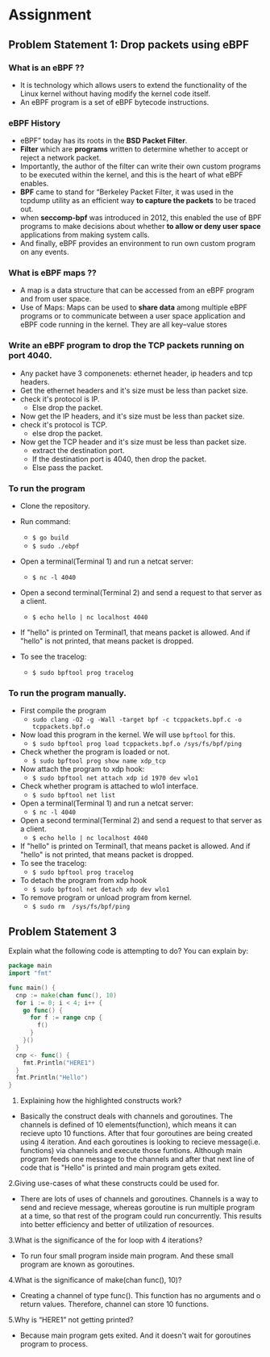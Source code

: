 # Assignment

## Problem Statement 1: Drop packets using eBPF

### What is an eBPF ??

- It is technology which allows users to extend the functionality of the Linux kernel without having modify the kernel code itself.
- An eBPF program is a set of eBPF bytecode instructions.

### eBPF History

- eBPF” today has its roots in the **BSD Packet Filter**.
- **Filter** which are **programs** written to determine whether to accept or reject a network
packet.
- Importantly, the author of the filter can write their own custom programs to be executed within the kernel, and this is the heart of what eBPF enables.
- **BPF** came to stand for “Berkeley Packet Filter, it was used in the tcpdump utility as an efficient way **to capture the packets** to be traced out.
- when **seccomp-bpf** was introduced in 2012, this enabled the use of BPF programs to make decisions about whether **to allow or deny user space** applications from making system calls.
- And finally, eBPF provides an environment to run own custom program on any events.

### What is eBPF maps ??

- A map is a data structure that can be accessed from an eBPF program and from user
space.
- Use of Maps:
    Maps can be used to **share data** among multiple eBPF programs or to communicate between a user space application and eBPF code running in the kernel.
    They are all key–value stores

### Write an eBPF program to drop the TCP packets running on port 4040.

- Any packet have 3 componenets: ethernet header, ip headers and tcp headers.
- Get the ethernet headers and it's size must be less than packet size.
- check it's protocol is IP.
  - Else drop the packet.
- Now get the IP headers, and it's size must be less than packet size.
- check it's protocol is TCP.
  - else drop the packet.
- Now get the TCP header and it's size must be less than packet size.
  - extract the destination port. 
  - If the destination port is 4040, then drop the packet.
  - Else pass the packet.

### To run the program

- Clone the repository.
- Run command:
  - `$ go build`
  - `$ sudo ./ebpf`
- Open a terminal(Terminal 1) and run a netcat server:
  - `$ nc -l 4040`
- Open a second terminal(Terminal 2) and send a request to that server as a client.
  - `$ echo hello | nc localhost 4040`
- If "hello" is printed on Terminal1, that means packet is allowed. And if "hello" is not printed, that means packet is dropped.

- To see the tracelog:
  - `$ sudo bpftool prog tracelog`

### To run the program manually.

- First compile the program
  - `sudo clang -O2 -g -Wall -target bpf -c tcppackets.bpf.c -o tcppackets.bpf.o`
- Now load this program in the kernel. We will use `bpftool` for this.
  - `$ sudo bpftool prog load tcppackets.bpf.o /sys/fs/bpf/ping`
- Check whether the program is loaded or not.
  - `$ sudo bpftool prog show name xdp_tcp`
- Now attach the program to xdp hook:
  - `$ sudo bpftool net attach xdp id 1970 dev wlo1`
- Check whether program is attached to wlo1 interface.
  - `$ sudo bpftool net list`
- Open a terminal(Terminal 1) and run a netcat server:
  - `$ nc -l 4040`
- Open a second terminal(Terminal 2) and send a request to that server as a client.
  - `$ echo hello | nc localhost 4040`
- If "hello" is printed on Terminal1, that means packet is allowed. And if "hello" is not printed, that means packet is dropped.
- To see the tracelog:
  - `$ sudo bpftool prog tracelog`
- To detach the program from xdp hook
  - `$ sudo bpftool net detach xdp dev wlo1`
- To remove program or unload program from kernel.
  - `$ sudo rm  /sys/fs/bpf/ping`

## Problem Statement 3

Explain what the following code is attempting to do? You can explain by:

```go
package main
import "fmt"

func main() {
  cnp := make(chan func(), 10)
  for i := 0; i < 4; i++ {
    go func() {
      for f := range cnp {
        f()
      }
    }()
  }
  cnp <- func() {
    fmt.Println("HERE1")
  }
  fmt.Println("Hello")
}
```

1. Explaining how the highlighted constructs work?

- Basically the construct deals with channels and goroutines. The channels is defined of  10 elements(function), which means it can recieve upto 10 functions. After that four goroutines are being created using 4 iteration. And each goroutines is looking to recieve message(i.e. functions) via channels and execute those funtions.  Although main program feeds one message to the channels and after that next line of code that is "Hello" is printed and main program gets exited.

2.Giving use-cases of what these constructs could be used for.

- There are lots of uses of channels and goroutines. Channels is a way to send and recieve message, whereas goroutine is run multiple program at a time, so that rest of the program could run concurrently. This results into better efficiency and better of utilization of resources.

3.What is the significance of the for loop with 4 iterations?

- To run four small program inside main program. And these small program are known as goroutines.

4.What is the significance of make(chan func(), 10)?

- Creating a channel of type func(). This function has no arguments and o return values. Therefore, channel can store 10 functions.

5.Why is “HERE1” not getting printed?

- Because main program gets exited. And it doesn't wait for goroutines program to process.
